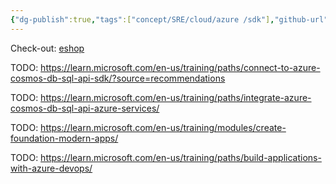 ```yaml
---
{"dg-publish":true,"tags":["concept/SRE/cloud/azure /sdk"],"github-url":"https://github.com/Azure-Samples","definition":"Microsoft Azure code samples and examples in .NET, Java, Python, JavaScript, TypeScript, PHP and Ruby","creation_date":"2024-05-02 22:00","permalink":"/concepts/azure-samples/","dgPassFrontmatter":true}
---
```



Check-out: [eshop](https://github.com/Azure-Samples/eShopOnAzure)

TODO:  https://learn.microsoft.com/en-us/training/paths/connect-to-azure-cosmos-db-sql-api-sdk/?source=recommendations

TODO: https://learn.microsoft.com/en-us/training/paths/integrate-azure-cosmos-db-sql-api-azure-services/

TODO: https://learn.microsoft.com/en-us/training/modules/create-foundation-modern-apps/

TODO: https://learn.microsoft.com/en-us/training/paths/build-applications-with-azure-devops/
